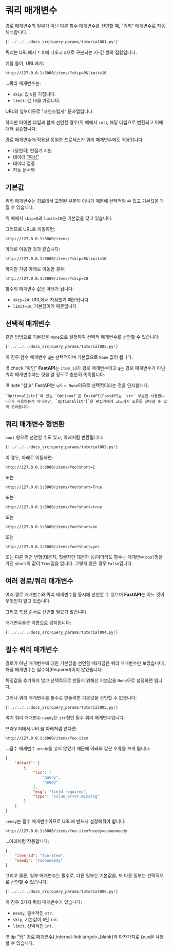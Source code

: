 # 쿼리 매개변수

경로 매개변수의 일부가 아닌 다른 함수 매개변수를 선언할 때, "쿼리" 매개변수로 자동 해석합니다.

```Python hl_lines="9"
{!../../../docs_src/query_params/tutorial001.py!}
```

쿼리는 URL에서 `?` 후에 나오고 `&`으로 구분되는 키-값 쌍의 집합입니다.

예를 들어, URL에서:

```
http://127.0.0.1:8000/items/?skip=0&limit=10
```

...쿼리 매개변수는:

* `skip`: 값 `0`을 가집니다.
* `limit`: 값 `10`을 가집니다.

URL의 일부이므로 "자연스럽게" 문자열입니다.

하지만 파이썬 타입과 함께 선언할 경우(위 예에서 `int`), 해당 타입으로 변환되고 이에 대해 검증합니다.

경로 매개변수에 적용된 동일한 프로세스가 쿼리 매개변수에도 적용됩니다:

* (당연히) 편집기 지원
* 데이터 <abbr title="HTTP 요청에서 전달되는 문자열을 파이썬 데이터로 변환">"파싱"</abbr>
* 데이터 검증
* 자동 문서화

## 기본값

쿼리 매개변수는 경로에서 고정된 부분이 아니기 때문에 선택적일 수 있고 기본값을 가질 수 있습니다.

위 예에서 `skip=0`과 `limit=10`은 기본값을 갖고 있습니다.

그러므로 URL로 이동하면:

```
http://127.0.0.1:8000/items/
```

아래로 이동한 것과 같습니다:

```
http://127.0.0.1:8000/items/?skip=0&limit=10
```

하지만 가령 아래로 이동한 경우:

```
http://127.0.0.1:8000/items/?skip=20
```

함수의 매개변수 값은 아래가 됩니다:

* `skip=20`: URL에서 지정했기 때문입니다
* `limit=10`: 기본값이기 때문입니다

## 선택적 매개변수

같은 방법으로 기본값을 `None`으로 설정하여 선택적 매개변수를 선언할 수 있습니다:

```Python hl_lines="9"
{!../../../docs_src/query_params/tutorial002.py!}
```

이 경우 함수 매개변수 `q`는 선택적이며 기본값으로 `None` 값이 됩니다.

!!! check "확인"
    **FastAPI**는 `item_id`가 경로 매개변수이고 `q`는 경로 매개변수가 아닌 쿼리 매개변수라는 것을 알 정도로 충분히 똑똑합니다.

!!! note "참고"
    FastAPI는 `q`가 `= None`이므로 선택적이라는 것을 인지합니다.

    `Optional[str]`에 있는 `Optional`은 FastAPI(FastAPI는 `str` 부분만 사용합니다)가 사용하는게 아니지만, `Optional[str]`은 편집기에게 코드에서 오류를 찾아낼 수 있게 도와줍니다.

## 쿼리 매개변수 형변환

`bool` 형으로 선언할 수도 있고, 아래처럼 변환됩니다:

```Python hl_lines="9"
{!../../../docs_src/query_params/tutorial003.py!}
```

이 경우, 아래로 이동하면:

```
http://127.0.0.1:8000/items/foo?short=1
```

또는

```
http://127.0.0.1:8000/items/foo?short=True
```

또는

```
http://127.0.0.1:8000/items/foo?short=true
```

또는

```
http://127.0.0.1:8000/items/foo?short=on
```

또는

```
http://127.0.0.1:8000/items/foo?short=yes
```

또는 다른 어떤 변형(대문자, 첫글자만 대문자 등)이더라도 함수는 매개변수 `bool`형을 가진 `short`의 값이 `True`임을 압니다. 그렇지 않은 경우 `False`입니다.


## 여러 경로/쿼리 매개변수

여러 경로 매개변수와 쿼리 매개변수를 동시에 선언할 수 있으며 **FastAPI**는 어느 것이 무엇인지 알고 있습니다.

그리고 특정 순서로 선언할 필요가 없습니다.

매개변수들은 이름으로 감지됩니다:

```Python hl_lines="8  10"
{!../../../docs_src/query_params/tutorial004.py!}
```

## 필수 쿼리 매개변수

경로가 아닌 매개변수에 대한 기본값을 선언할 때(지금은 쿼리 매개변수만 보았습니다), 해당 매개변수는 필수적(Required)이지 않았습니다.

특정값을 추가하지 않고 선택적으로 만들기 위해선 기본값을 `None`으로 설정하면 됩니다.

그러나 쿼리 매개변수를 필수로 만들려면 기본값을 선언할 수 없습니다:

```Python hl_lines="6-7"
{!../../../docs_src/query_params/tutorial005.py!}
```

여기 쿼리 매개변수 `needy`는 `str`형인 필수 쿼리 매개변수입니다.

브라우저에서 URL을 아래처럼 연다면:

```
http://127.0.0.1:8000/items/foo-item
```

...필수 매개변수 `needy`를 넣지 않았기 때문에 아래와 같은 오류를 보게 됩니다:

```JSON
{
    "detail": [
        {
            "loc": [
                "query",
                "needy"
            ],
            "msg": "field required",
            "type": "value_error.missing"
        }
    ]
}
```

`needy`는 필수 매개변수이므로 URL에 반드시 설정해줘야 합니다:

```
http://127.0.0.1:8000/items/foo-item?needy=sooooneedy
```

...아래처럼 작동합니다:

```JSON
{
    "item_id": "foo-item",
    "needy": "sooooneedy"
}
```

그리고 물론, 일부 매개변수는 필수로, 다른 일부는 기본값을, 또 다른 일부는 선택적으로 선언할 수 있습니다:

```Python hl_lines="10"
{!../../../docs_src/query_params/tutorial006.py!}
```

이 경우 3가지 쿼리 매개변수가 있습니다:

* `needy`, 필수적인 `str`.
* `skip`, 기본값이 `0`인 `int`.
* `limit`, 선택적인 `int`.

!!! tip "팁"
    [경로 매개변수](path-params.md#predefined-values){.internal-link target=_blank}와 마찬가지로 `Enum`을 사용할 수 있습니다.
